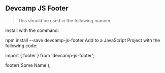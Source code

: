 ## Devcamp JS Footer

> This should be used in the following manner

Install with the command:

npm install --save devcamp-js-footer
Add to a JavaScript Project with the following code:

import { footer } from 'devcamp-js-footer';

footer('Some Name');